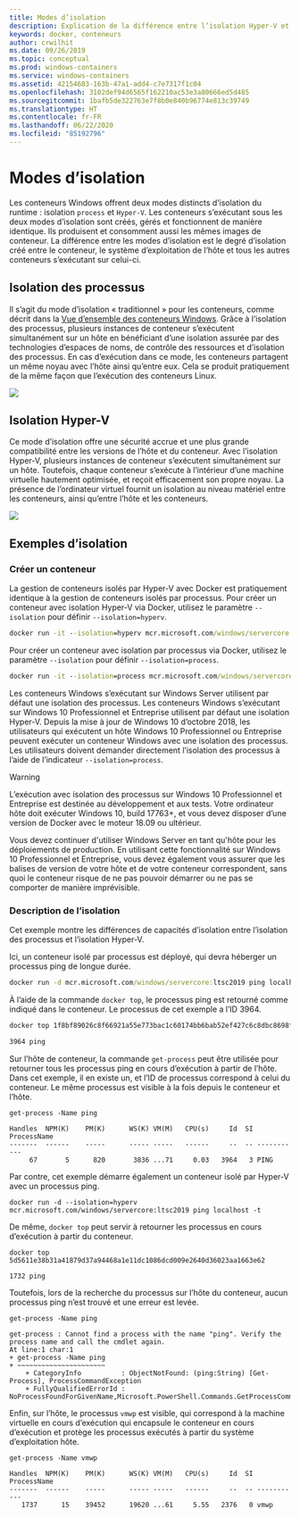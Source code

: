 ```yaml
---
title: Modes d’isolation
description: Explication de la différence entre l’isolation Hyper-V et le traitement de conteneurs isolés.
keywords: docker, conteneurs
author: crwilhit
ms.date: 09/26/2019
ms.topic: conceptual
ms.prod: windows-containers
ms.service: windows-containers
ms.assetid: 42154683-163b-47a1-add4-c7e7317f1c04
ms.openlocfilehash: 3102def94d6565f162210ac53e3a80666ed5d485
ms.sourcegitcommit: 1bafb5de322763e7f8b0e840b96774e813c39749
ms.translationtype: HT
ms.contentlocale: fr-FR
ms.lasthandoff: 06/22/2020
ms.locfileid: "85192796"
---
```

# <a name="isolation-modes"></a>Modes d’isolation

Les conteneurs Windows offrent deux modes distincts d’isolation du runtime : isolation `process` et `Hyper-V`. Les conteneurs s’exécutant sous les deux modes d’isolation sont créés, gérés et fonctionnent de manière identique. Ils produisent et consomment aussi les mêmes images de conteneur. La différence entre les modes d’isolation est le degré d’isolation créé entre le conteneur, le système d’exploitation de l’hôte et tous les autres conteneurs s’exécutant sur celui-ci.

## <a name="process-isolation"></a>Isolation des processus

Il s’agit du mode d’isolation « traditionnel » pour les conteneurs, comme décrit dans la [Vue d’ensemble des conteneurs Windows](../about/index.md). Grâce à l’isolation des processus, plusieurs instances de conteneur s’exécutent simultanément sur un hôte en bénéficiant d’une isolation assurée par des technologies d’espaces de noms, de contrôle des ressources et d’isolation des processus. En cas d’exécution dans ce mode, les conteneurs partagent un même noyau avec l’hôte ainsi qu’entre eux.  Cela se produit pratiquement de la même façon que l’exécution des conteneurs Linux.

![](media/container-arch-process.png)

## <a name="hyper-v-isolation"></a>Isolation Hyper-V
Ce mode d’isolation offre une sécurité accrue et une plus grande compatibilité entre les versions de l’hôte et du conteneur. Avec l’isolation Hyper-V, plusieurs instances de conteneur s’exécutent simultanément sur un hôte. Toutefois, chaque conteneur s’exécute à l’intérieur d’une machine virtuelle hautement optimisée, et reçoit efficacement son propre noyau. La présence de l’ordinateur virtuel fournit un isolation au niveau matériel entre les conteneurs, ainsi qu’entre l’hôte et les conteneurs.

![](media/container-arch-hyperv.png)

## <a name="isolation-examples"></a>Exemples d’isolation

### <a name="create-container"></a>Créer un conteneur

La gestion de conteneurs isolés par Hyper-V avec Docker est pratiquement identique à la gestion de conteneurs isolés par processus. Pour créer un conteneur avec isolation Hyper-V via Docker, utilisez le paramètre `--isolation` pour définir `--isolation=hyperv`.

```cmd
docker run -it --isolation=hyperv mcr.microsoft.com/windows/servercore:ltsc2019 cmd
```

Pour créer un conteneur avec isolation par processus via Docker, utilisez le paramètre `--isolation` pour définir `--isolation=process`.

```cmd
docker run -it --isolation=process mcr.microsoft.com/windows/servercore:ltsc2019 cmd
```

Les conteneurs Windows s’exécutant sur Windows Server utilisent par défaut une isolation des processus. Les conteneurs Windows s’exécutant sur Windows 10 Professionnel et Entreprise utilisent par défaut une isolation Hyper-V. Depuis la mise à jour de Windows 10 d’octobre 2018, les utilisateurs qui exécutent un hôte Windows 10 Professionnel ou Entreprise peuvent exécuter un conteneur Windows avec une isolation des processus. Les utilisateurs doivent demander directement l’isolation des processus à l’aide de l’indicateur `--isolation=process`.

> [!WARNING]
> L’exécution avec isolation des processus sur Windows 10 Professionnel et Entreprise est destinée au développement et aux tests. Votre ordinateur hôte doit exécuter Windows 10, build 17763+, et vous devez disposer d’une version de Docker avec le moteur 18.09 ou ultérieur.
>
> Vous devez continuer d'utiliser Windows Server en tant qu'hôte pour les déploiements de production. En utilisant cette fonctionnalité sur Windows 10 Professionnel et Entreprise, vous devez également vous assurer que les balises de version de votre hôte et de votre conteneur correspondent, sans quoi le conteneur risque de ne pas pouvoir démarrer ou ne pas se comporter de manière imprévisible.

### <a name="isolation-explanation"></a>Description de l’isolation

Cet exemple montre les différences de capacités d’isolation entre l’isolation des processus et l’isolation Hyper-V.

Ici, un conteneur isolé par processus est déployé, qui devra héberger un processus ping de longue durée.

``` cmd
docker run -d mcr.microsoft.com/windows/servercore:ltsc2019 ping localhost -t
```

À l’aide de la commande `docker top`, le processus ping est retourné comme indiqué dans le conteneur. Le processus de cet exemple a l’ID 3964.

``` cmd
docker top 1f8bf89026c8f66921a55e773bac1c60174bb6bab52ef427c6c8dbc8698f9d7a

3964 ping
```

Sur l’hôte de conteneur, la commande `get-process` peut être utilisée pour retourner tous les processus ping en cours d’exécution à partir de l’hôte. Dans cet exemple, il en existe un, et l’ID de processus correspond à celui du conteneur. Le même processus est visible à la fois depuis le conteneur et l’hôte.

```
get-process -Name ping

Handles  NPM(K)    PM(K)      WS(K) VM(M)   CPU(s)     Id  SI ProcessName
-------  ------    -----      ----- -----   ------     --  -- -----------
     67       5      820       3836 ...71     0.03   3964   3 PING
```

Par contre, cet exemple démarre également un conteneur isolé par Hyper-V avec un processus ping.

```
docker run -d --isolation=hyperv mcr.microsoft.com/windows/servercore:ltsc2019 ping localhost -t
```

De même, `docker top` peut servir à retourner les processus en cours d’exécution à partir du conteneur.

```
docker top 5d5611e38b31a41879d37a94468a1e11dc1086dcd009e2640d36023aa1663e62

1732 ping
```

Toutefois, lors de la recherche du processus sur l’hôte du conteneur, aucun processus ping n’est trouvé et une erreur est levée.

```
get-process -Name ping

get-process : Cannot find a process with the name "ping". Verify the process name and call the cmdlet again.
At line:1 char:1
+ get-process -Name ping
+ ~~~~~~~~~~~~~~~~~~~~~~
    + CategoryInfo          : ObjectNotFound: (ping:String) [Get-Process], ProcessCommandException
    + FullyQualifiedErrorId : NoProcessFoundForGivenName,Microsoft.PowerShell.Commands.GetProcessCommand
```

Enfin, sur l’hôte, le processus `vmwp` est visible, qui correspond à la machine virtuelle en cours d’exécution qui encapsule le conteneur en cours d’exécution et protège les processus exécutés à partir du système d’exploitation hôte.

```
get-process -Name vmwp

Handles  NPM(K)    PM(K)      WS(K) VM(M)   CPU(s)     Id  SI ProcessName
-------  ------    -----      ----- -----   ------     --  -- -----------
   1737      15    39452      19620 ...61     5.55   2376   0 vmwp
```
